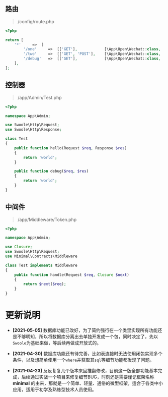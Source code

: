 ## 路由
> /config/route.php
```php
<?php

return [
    '*'     =>  [
        '/one'     =>  [['GET'],            [\App\Open\Wechat::class, 'index'],    \App\Middleware\One::class],
        '/two'     =>  [['GET', 'POST'],    [\App\Open\Wechat::class, 'index'],    [\App\Middleware\One::class, \App\Middleware\Two::class]],
        '/debug'   =>  [['GET'],            [\App\Open\Wechat::class, 'index'],    [[\App\Other\Test::class, 'handle']]],
    ],
];
```

## 控制器
> /app/Admin/Test.php

```php
<?php

namespace App\Admin;

use Swoole\Http\Request;
use Swoole\Http\Response;

class Test
{
    public function hello(Request $req, Response $res)
    {
        return 'world';
    }

    public function debug($req, $res)
    {
        return 'world';
    }
}
```

## 中间件
> /app/Middleware/Token.php

```php
<?php

namespace App\Admin;

use Closure;
use Swoole\Http\Request;
use Minimal\Contracts\Middleware

class Test implements Middleware
{
    public function handle(Request $req, Closure $next)
    {
        return $next($req);
    }
}
```

# 更新说明

+ **[2021-05-05]** 数据库功能已改好，为了简约强行在一个类里实现所有功能还是不够明知，所以将数据库分离出去单独开发成一个包，同时决定了，先以`Swoole`为基础来做，等后续再做成开放式的。

+ **[2021-04-30]** 数据库功能还有待完善，比如表连接时无法使用闭包实现多个条件，以及想简单使用一个`where`并获取其`sql`等细节功能都发现了问题。

+ **[2021-04-23]** 反反复复几个版本来回推翻修改，目前这一版全部功能基本完成，后续通过实战一个项目来修复细节BUG，时刻还是需要谨记框架名称 **minimal** 的由来，那就是一个简单、轻量、通俗的微型框架，适合于各类中小应用，适用于初学及熟练型技术人员使用。